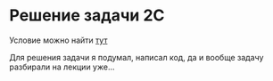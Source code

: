 # Решение задачи 2C

Условие можно найти [тут](https://contest.yandex.ru/contest/29223/problems/C/)

Для решения задачи я подумал, написал код, да и вообще задачу разбирали на лекции уже...

